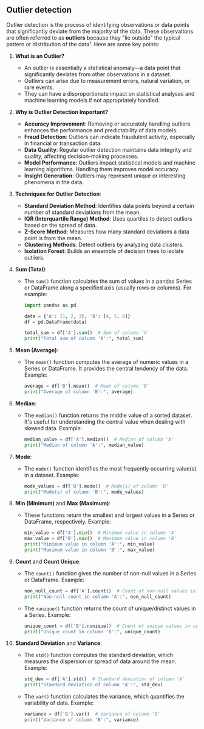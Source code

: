 ## Outlier detection
Outlier detection is the process of identifying observations or data points that significantly deviate from the majority of the data.
These observations are often referred to as **outliers** because they "lie outside" the typical pattern or distribution of the data¹. Here are some key points:

1. **What is an Outlier?**
   - An outlier is essentially a statistical anomaly—a data point that significantly deviates from other observations in a dataset.
   - Outliers can arise due to measurement errors, natural variation, or rare events.
   - They can have a disproportionate impact on statistical analyses and machine learning models if not appropriately handled.

2. **Why is Outlier Detection Important?**
   - **Accuracy Improvement**: Removing or accurately handling outliers enhances the performance and predictability of data models.
   - **Fraud Detection**: Outliers can indicate fraudulent activity, especially in financial or transaction data.
   - **Data Quality**: Regular outlier detection maintains data integrity and quality, affecting decision-making processes.
   - **Model Performance**: Outliers impact statistical models and machine learning algorithms. Handling them improves model accuracy.
   - **Insight Generation**: Outliers may represent unique or interesting phenomena in the data.

3. **Techniques for Outlier Detection**:
   - **Standard Deviation Method**: Identifies data points beyond a certain number of standard deviations from the mean.
   - **IQR (Interquartile Range) Method**: Uses quartiles to detect outliers based on the spread of data.
   - **Z-Score Method**: Measures how many standard deviations a data point is from the mean.
   - **Clustering Methods**: Detect outliers by analyzing data clusters.
   - **Isolation Forest**: Builds an ensemble of decision trees to isolate outliers.

1. **Sum (Total)**:
   - The `sum()` function calculates the sum of values in a pandas Series or DataFrame along a specified axis (usually rows or columns). For example:
     ```python
     import pandas as pd

     data = {'A': [1, 2, 3], 'B': [4, 5, 6]}
     df = pd.DataFrame(data)

     total_sum = df['A'].sum()  # Sum of column 'A'
     print("Total sum of column 'A':", total_sum)
     ```

2. **Mean (Average)**:
   - The `mean()` function computes the average of numeric values in a Series or DataFrame. It provides the central tendency of the data. Example:
     ```python
     average = df['B'].mean()  # Mean of column 'B'
     print("Average of column 'B':", average)
     ```

3. **Median**:
   - The `median()` function returns the middle value of a sorted dataset. It's useful for understanding the central value when dealing with skewed data. Example:
     ```python
     median_value = df['A'].median()  # Median of column 'A'
     print("Median of column 'A':", median_value)
     ```

4. **Mode**:
   - The `mode()` function identifies the most frequently occurring value(s) in a dataset. Example:
     ```python
     mode_values = df['B'].mode()  # Mode(s) of column 'B'
     print("Mode(s) of column 'B':", mode_values)
     ```

5. **Min (Minimum)** and **Max (Maximum)**:
   - These functions return the smallest and largest values in a Series or DataFrame, respectively. Example:
     ```python
     min_value = df['A'].min()  # Minimum value in column 'A'
     max_value = df['B'].max()  # Maximum value in column 'B'
     print("Minimum value in column 'A':", min_value)
     print("Maximum value in column 'B':", max_value)
     ```

6. **Count** and **Count Unique**:
   - The `count()` function gives the number of non-null values in a Series or DataFrame. Example:
     ```python
     non_null_count = df['A'].count()  # Count of non-null values in column 'A'
     print("Non-null count in column 'A':", non_null_count)

   - The `nunique()` function returns the count of unique/distinct values in a Series. Example:
     ```python
     unique_count = df['B'].nunique()  # Count of unique values in column 'B'
     print("Unique count in column 'B':", unique_count)
     ```

7. **Standard Deviation** and **Variance**:
   - The `std()` function computes the standard deviation, which measures the dispersion or spread of data around the mean. Example:
     ```python
     std_dev = df['A'].std()  # Standard deviation of column 'A'
     print("Standard deviation of column 'A':", std_dev)

   - The `var()` function calculates the variance, which quantifies the variability of data. Example:
     ```python
     variance = df['B'].var()  # Variance of column 'B'
     print("Variance of column 'B':", variance)
     ```
